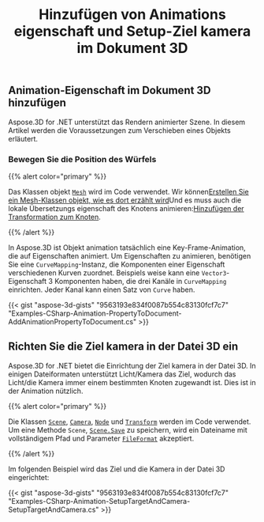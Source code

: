 ﻿---
title: Hinzufügen von Animations eigenschaft und Setup-Ziel kamera im Dokument 3D
type: docs
weight: 10
url: /de/net/add-animation-property-and-setup-target-camera-in-3d-document/
description: In Aspose.3D ist Objekt animation tatsächlich eine Key-Frame-Animation, die auf Eigenschaften animiert. Um Eigenschaften zu animieren, benötigen Sie eine CurveMapping-Instanz, die Komponenten einer Eigenschaft verschiedenen Kurven zuordnet. Beispiels weise kann eine Vector3-Eigenschaft 3 Komponenten X/Y/Z enthalten, wodurch drei Kanäle in Curve Mapping eingerichtet werden. Jeder Kanal kann einen Satz haben von Kurven.
---
## **Animation-Eigenschaft im Dokument 3D hinzufügen**
Aspose.3D for .NET unterstützt das Rendern animierter Szene. In diesem Artikel werden die Voraussetzungen zum Verschieben eines Objekts erläutert.
### **Bewegen Sie die Position des Würfels**
{{% alert color="primary" %}}

Das Klassen objekt [`Mesh`](https://reference.aspose.com/3d/net/aspose.threed.entities/mesh) wird im Code verwendet. Wir können[Erstellen Sie ein Mesh-Klassen objekt, wie es dort erzählt wird](/3d/de/net/create-and-read-an-existing-3d-scene/)Und es muss auch die lokale Übersetzungs eigenschaft des Knotens animieren:[Hinzufügen der Transformation zum Knoten](/3d/de/net/adding-transformation-to-the-node/).

{{% /alert %}}

In Aspose.3D ist Objekt animation tatsächlich eine Key-Frame-Animation, die auf Eigenschaften animiert. Um Eigenschaften zu animieren, benötigen Sie eine `CurveMapping`-Instanz, die Komponenten einer Eigenschaft verschiedenen Kurven zuordnet. Beispiels weise kann eine `Vector3`-Eigenschaft 3 Komponenten haben, die drei Kanäle in `CurveMapping` einrichten. Jeder Kanal kann einen Satz von `Curve` haben.

{{< gist "aspose-3d-gists" "9563193e834f0087b554c83130fcf7c7" "Examples-CSharp-Animation-PropertyToDocument-AddAnimationPropertyToDocument.cs" >}}
## **Richten Sie die Ziel kamera in der Datei 3D ein**
Aspose.3D for .NET bietet die Einrichtung der Ziel kamera in der Datei 3D. In einigen Dateiformaten unterstützt Licht/Kamera das Ziel, wodurch das Licht/die Kamera immer einem bestimmten Knoten zugewandt ist. Dies ist in der Animation nützlich.

{{% alert color="primary" %}}

Die Klassen [`Scene`](https://reference.aspose.com/3d/net/aspose.threed/scene), [`Camera`](https://reference.aspose.com/3d/net/aspose.threed.entities/camera), [`Node`](https://reference.aspose.com/3d/net/aspose.threed/node) und [`Transform`](https://reference.aspose.com/3d/net/aspose.threed/transform) werden im Code verwendet. Um eine Methode `Scene`, [`Scene.Save`](https://reference.aspose.com/3d/net/aspose.threed/scene/methods/save) zu speichern, wird ein Dateiname mit vollständigem Pfad und Parameter [`FileFormat`](https://reference.aspose.com/3d/net/aspose.threed/fileformat) akzeptiert.

{{% /alert %}}

Im folgenden Beispiel wird das Ziel und die Kamera in der Datei 3D eingerichtet:

{{< gist "aspose-3d-gists" "9563193e834f0087b554c83130fcf7c7" "Examples-CSharp-Animation-SetupTargetAndCamera-SetupTargetAndCamera.cs" >}}
